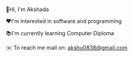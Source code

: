 👋Hi, I'm Akshada

❤️I'm interested in software and programming

📚I'm currently learning Computer Diploma

✉️ To reach me mail on: akshu0838@gmail.com

